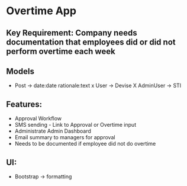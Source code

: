 # Overtime App

## Key Requirement: Company needs documentation that employees did or did not perform overtime each week

## Models
- Post -> date:date rationale:text
x User -> Devise
X  AdminUser -> STI

## Features:
- Approval Workflow
- SMS sending - Link to Approval or Overtime input
- Administrate Admin Dashboard
- Email summary to managers for approval
- Needs to be documented if employee did not do overtime

## UI:
- Bootstrap -> formatting
